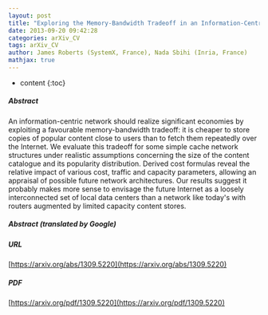 ```yaml
---
layout: post
title: "Exploring the Memory-Bandwidth Tradeoff in an Information-Centric Network"
date: 2013-09-20 09:42:28
categories: arXiv_CV
tags: arXiv_CV
author: James Roberts (SystemX, France), Nada Sbihi (Inria, France)
mathjax: true
---
```


* content
{:toc}

##### Abstract
An information-centric network should realize significant economies by exploiting a favourable memory-bandwidth tradeoff: it is cheaper to store copies of popular content close to users than to fetch them repeatedly over the Internet. We evaluate this tradeoff for some simple cache network structures under realistic assumptions concerning the size of the content catalogue and its popularity distribution. Derived cost formulas reveal the relative impact of various cost, traffic and capacity parameters, allowing an appraisal of possible future network architectures. Our results suggest it probably makes more sense to envisage the future Internet as a loosely interconnected set of local data centers than a network like today's with routers augmented by limited capacity content stores.

##### Abstract (translated by Google)


##### URL
[https://arxiv.org/abs/1309.5220](https://arxiv.org/abs/1309.5220)

##### PDF
[https://arxiv.org/pdf/1309.5220](https://arxiv.org/pdf/1309.5220)

